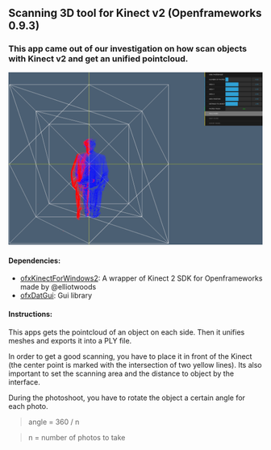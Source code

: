 ## Scanning 3D tool for Kinect v2 (Openframeworks 0.9.3)
### This app came out of our investigation on how scan objects with Kinect v2 and get an unified pointcloud.

![3D scanning interface](/scan-portrait.png)

#### Dependencies:
* [ofxKinectForWindows2](https://github.com/elliotwoods/ofxKinectForWindows2): A wrapper of Kinect 2 SDK for Openframeworks made by @elliotwoods
* [ofxDatGui](https://github.com/braitsch/ofxDatGui): Gui library

#### Instructions:
This apps gets the pointcloud of an object on each side. Then it unifies meshes and exports it into a PLY file.

In order to get a good scanning, you have to place it in front of the Kinect (the center point is marked with the intersection of two yellow lines).
Its also important to set the scanning area and the distance to object by the interface.

During the photoshoot, you have to rotate the object a certain angle for each photo.

> angle = 360 / n

> n = number of photos to take
